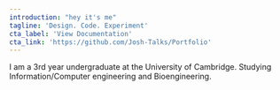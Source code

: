 ```yaml
---
introduction: "hey it's me"
tagline: 'Design. Code. Experiment'
cta_label: 'View Documentation'
cta_link: 'https://github.com/Josh-Talks/Portfolio'
---
```


I am a 3rd year undergraduate at the University of Cambridge. Studying Information/Computer engineering and Bioengineering.
